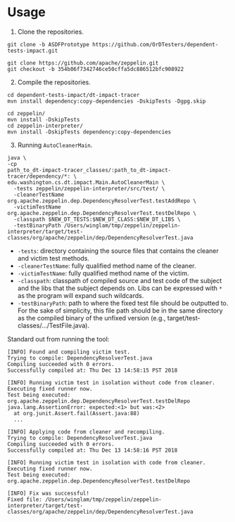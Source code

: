 # Usage

1. Clone the repositories.

```
git clone -b ASDFPrototype https://github.com/OrDTesters/dependent-tests-impact.git
```

```
git clone https://github.com/apache/zeppelin.git
git checkout -b 354b06f7342746ce50cffa5dc886512bfc908922
```

2. Compile the repositories.

```
cd dependent-tests-impact/dt-impact-tracer
mvn install dependency:copy-dependencies -DskipTests -Dgpg.skip
```

```
cd zeppelin/
mvn install -DskipTests
cd zeppelin-interpreter/
mvn install -DskipTests dependency:copy-dependencies
```

3. Running `AutoCleanerMain`. 

```
java \
-cp 
path_to_dt-impact-tracer_classes/:path_to_dt-impact-tracer/dependency/*: \
edu.washington.cs.dt.impact.Main.AutoCleanerMain \
  -tests zeppelin/zeppelin-interpreter/src/test/ \
  -cleanerTestName org.apache.zeppelin.dep.DependencyResolverTest.testAddRepo \
  -victimTestName org.apache.zeppelin.dep.DependencyResolverTest.testDelRepo \ 
  -classpath $NEW_DT_TESTS:$NEW_DT_CLASS:$NEW_DT_LIBS \
  -testBinaryPath /Users/winglam/tmp/zeppelin/zeppelin-interpreter/target/test-classes/org/apache/zeppelin/dep/DependencyResolverTest.java
```

+ ```-tests```: directory containing the source files that contains the cleaner and victim test methods.
+ ```-cleanerTestName```: fully qualified method name of the cleaner.
+ ```-victimTestName```: fully qualified method name of the victim.
+ ```-classpath```: classpath of compiled source and test code of the subject and the libs that the subject depends on. Libs can be expressed with `*` as the program will expand such wildcards.
+ ```-testBinaryPath```: path to where the fixed test file should be outputted to. For the sake of simplicity, this file path should be in the same directory as the compiled binary of the unfixed version (e.g., target/test-classes/.../TestFile.java).


Standard out from running the tool:

```
[INFO] Found and compiling victim test.
Trying to compile: DependencyResolverTest.java
Compiling succeeded with 0 errors.
Successfully compiled at: Thu Dec 13 14:58:15 PST 2018

[INFO] Running victim test in isolation without code from cleaner.
Executing fixed runner now.
Test being executed: org.apache.zeppelin.dep.DependencyResolverTest.testDelRepo
java.lang.AssertionError: expected:<1> but was:<2>
  at org.junit.Assert.fail(Assert.java:88)
  ...

[INFO] Applying code from cleaner and recompiling.
Trying to compile: DependencyResolverTest.java
Compiling succeeded with 0 errors.
Successfully compiled at: Thu Dec 13 14:58:16 PST 2018

[INFO] Running victim test in isolation with code from cleaner.
Executing fixed runner now.
Test being executed: org.apache.zeppelin.dep.DependencyResolverTest.testDelRepo

[INFO] Fix was successful! 
Fixed file: /Users/winglam/tmp/zeppelin/zeppelin-interpreter/target/test-classes/org/apache/zeppelin/dep/DependencyResolverTest.java
```